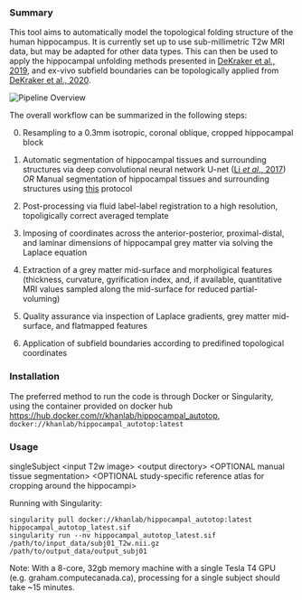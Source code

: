 ### Summary

This tool aims to automatically model the topological folding structure of the human hippocampus. It is currently set up to use sub-millimetric T2w MRI data, but may be adapted for other data types. This can then be used to apply the hippocampal unfolding methods presented in [DeKraker et al., 2019](https://www.sciencedirect.com/science/article/pii/S1053811917309977), and ex-vivo subfield boundaries can be topologically applied from [DeKraker et al., 2020](https://www.sciencedirect.com/science/article/pii/S105381191930919X?via%3Dihub).

![Pipeline Overview](https://github.com/jordandekraker/Hippocampal_AutoTop/blob/master/misc/pipeline_overview.png)

The overall workflow can be summarized in the following steps:

0) Resampling to a 0.3mm isotropic, coronal oblique, cropped hippocampal block

1) Automatic segmentation of hippocampal tissues and surrounding structures via deep convolutional neural network U-net ([Li _et al_., 2017](https://arxiv.org/abs/1707.01992)) _OR_ Manual segmentation of hippocampal tissues and surrounding structures using [this](https://ars.els-cdn.com/content/image/1-s2.0-S1053811917309977-mmc1.pdf) protocol

2) Post-processing via fluid label-label registration to a high resolution, topoligically correct averaged template

3) Imposing of coordinates across the anterior-posterior, proximal-distal, and laminar dimensions of hippocampal grey matter via solving the Laplace equation

4) Extraction of a grey matter mid-surface and morpholigical features (thickness, curvature, gyrification index, and, if available, quantitative MRI values sampled along the mid-surface for reduced partial-voluming)

5) Quality assurance via inspection of Laplace gradients, grey matter mid-surface, and flatmapped features

6) Application of subfield boundaries according to predifined topological coordinates

### Installation

The preferred method to run the code is through Docker or Singularity, using the container provided on docker hub https://hub.docker.com/r/khanlab/hippocampal_autotop,  `docker://khanlab/hippocampal_autotop:latest`


### Usage

singleSubject \<input T2w image\> \<output directory\> \<OPTIONAL manual tissue segmentation\> \<OPTIONAL study-specific reference atlas for cropping around the hippocampi\>


Running with Singularity:
```
singularity pull docker://khanlab/hippocampal_autotop:latest hippocampal_autotop_latest.sif
singularity run --nv hippocampal_autotop_latest.sif /path/to/input_data/subj01_T2w.nii.gz /path/to/output_data/output_subj01
```
Note: With a 8-core, 32gb memory machine with a single Tesla T4 GPU (e.g. graham.computecanada.ca), processing for a single subject should take ~15 minutes.

